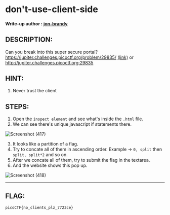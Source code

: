 # don't-use-client-side
#### Write-up author : [jon-brandy](https://github.com/jon-brandy)
## DESCRIPTION:
Can you break into this super secure portal? https://jupiter.challenges.picoctf.org/problem/29835/ [(link)](https://jupiter.challenges.picoctf.org/problem/29835/) or http://jupiter.challenges.picoctf.org:29835
## HINT:
1. Never trust the client
## STEPS:
1. Open the `inspect element` and see what's inside the `.html` file.
2. We can see there's unique javascript if statements there.

![Screenshot (417)](https://user-images.githubusercontent.com/70703371/172823993-05862a70-0ced-4cca-b42d-2bcdf2810eb5.png)

3. It looks like a partition of a flag.
4. Try to concate all of them in ascending order. Example -> `0, split` then `split, split*2` and so on.
5. After we concate all of them, try to submit the flag in the textarea.
6. And the website shows this pop up.

![Screenshot (418)](https://user-images.githubusercontent.com/70703371/172824779-e7513b7a-042a-4834-8ff2-5ccb17ecf728.png)


---
## FLAG:

```
picoCTF{no_clients_plz_7723ce}
```
